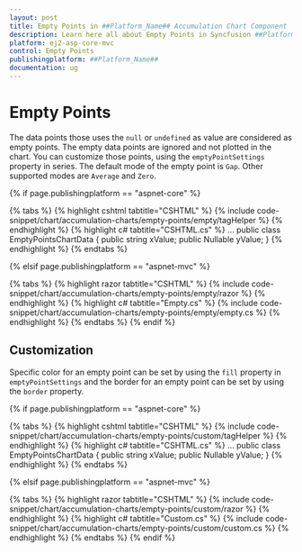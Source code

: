 ```yaml
---
layout: post
title: Empty Points in ##Platform_Name## Accumulation Chart Component
description: Learn here all about Empty Points in Syncfusion ##Platform_Name## Accumulation Chart component of Syncfusion Essential JS 2 and more.
platform: ej2-asp-core-mvc
control: Empty Points
publishingplatform: ##Platform_Name##
documentation: ug
---
```



# Empty Points

The data points those uses the `null` or `undefined` as value are considered as empty points. The empty data points are ignored and not plotted in the chart. You can customize those points, using the `emptyPointSettings` property in series. The default mode of the empty point is `Gap`. Other supported modes are `Average` and `Zero`.

{% if page.publishingplatform == "aspnet-core" %}

{% tabs %}
{% highlight cshtml tabtitle="CSHTML" %}
{% include code-snippet/chart/accumulation-charts/empty-points/empty/tagHelper %}
{% endhighlight %}
{% highlight c# tabtitle="CSHTML.cs" %}
...
public class EmptyPointsChartData
{
    public string xValue;
    public Nullable<double> yValue;
}
{% endhighlight %}
{% endtabs %}

{% elsif page.publishingplatform == "aspnet-mvc" %}

{% tabs %}
{% highlight razor tabtitle="CSHTML" %}
{% include code-snippet/chart/accumulation-charts/empty-points/empty/razor %}
{% endhighlight %}
{% highlight c# tabtitle="Empty.cs" %}
{% include code-snippet/chart/accumulation-charts/empty-points/empty/empty.cs %}
{% endhighlight %}
{% endtabs %}
{% endif %}



## Customization

Specific color for an empty point can be set by using the `fill` property in `emptyPointSettings` and the border for an empty point can be set by using the `border` property.

{% if page.publishingplatform == "aspnet-core" %}

{% tabs %}
{% highlight cshtml tabtitle="CSHTML" %}
{% include code-snippet/chart/accumulation-charts/empty-points/custom/tagHelper %}
{% endhighlight %}
{% highlight c# tabtitle="CSHTML.cs" %}
...
public class EmptyPointsChartData
{
    public string xValue;
    public Nullable<double> yValue;
}
{% endhighlight %}
{% endtabs %}

{% elsif page.publishingplatform == "aspnet-mvc" %}

{% tabs %}
{% highlight razor tabtitle="CSHTML" %}
{% include code-snippet/chart/accumulation-charts/empty-points/custom/razor %}
{% endhighlight %}
{% highlight c# tabtitle="Custom.cs" %}
{% include code-snippet/chart/accumulation-charts/empty-points/custom/custom.cs %}
{% endhighlight %}
{% endtabs %}
{% endif %}

